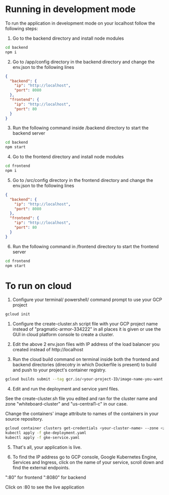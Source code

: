 # Running in development mode

To run the application in development mode on your localhost follow the following steps:

1. Go to the backend directory and install node modules

```sh
cd backend
npm i
```

2. Go to /app/config directory in the backend directory and change the env.json to the following lines

```json
{
  "backend": {
    "ip": "http://localhost",
    "port": 8080
  },
  "frontend": {
    "ip": "http://localhost",
    "port": 80
  }
}
```

3. Run the following command inside /backend directory to start the backend server

```sh
cd backend
npm start
```

4. Go to the frontend directory and install node modules

```sh
cd frontend
npm i
```

5. Go to /src/config directory in the frontend directory and change the env.json to the following lines

```json
{
  "backend": {
    "ip": "http://localhost",
    "port": 8080
  },
  "frontend": {
    "ip": "http://localhost",
    "port": 80
  }
}
```

6. Run the following command in /frontend directory to start the frontend server

```sh
cd frontend
npm start
```

# To run on cloud

1. Configure your terminal/ powershell/ command prompt to use your GCP project

```sh
gcloud init
```

1. Configure the create-cluster.sh script file with your GCP project name instead of "pragmatic-armor-334222" in all places it is given or use the GUI in cloud platform console to create a cluster.

2. Edit the above 2 env.json files with IP address of the load balancer you created instead of http://localhost

3. Run the cloud build command on terminal inside both the frontend and backend directories (direcotry in which Dockerfile is present) to build and push to your project's container registry.

```sh
gcloud builds submit --tag gcr.io/<your-project-ID/image-name-you-want
```

4. Edit and run the deployment and service yaml files.

See the create-cluster.sh file you edited and ran for the cluster name and zone
"whiteboard-cluster" and "us-central1-c" in our case.

Change the containers' image attribute to names of the containers in your source repository.

```sh
gcloud container clusters get-credentials <your-cluster-name> --zone <zone-where-you-deployed>
kubectl apply -f gke-deployment.yaml
kubectl apply -f gke-service.yaml
```
5. That's all, your application is live.

6. To find the IP address go to GCP console, Google Kubernetes Engine, Services and Ingress, click on the name of your service, scroll down and find the external endpoints.

"<ip-address>:80" for frontend
"<ip-address>:8080" for backend

Click on <ip-address>:80 to see the live application